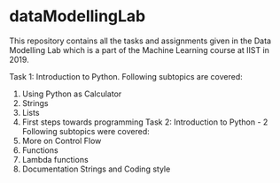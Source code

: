 # dataModellingLab
This repository contains all the tasks and assignments given in the Data Modelling Lab which is a part of the Machine Learning course at IIST in 2019.

Task 1: Introduction to Python.
Following subtopics are covered:
  1. Using Python as Calculator
  2. Strings
  3. Lists 
  4. First steps towards programming
Task 2: Introduction to Python - 2
Following subtopics were covered:
  1. More on Control Flow
  2. Functions
  3. Lambda functions
  4. Documentation Strings and Coding style
